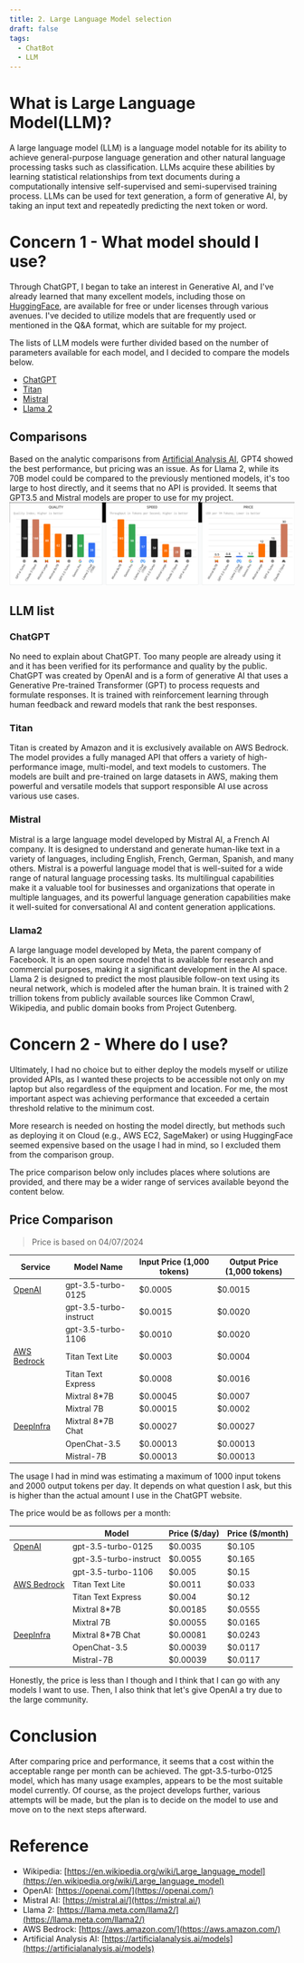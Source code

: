 ```yaml
---
title: 2. Large Language Model selection
draft: false
tags:
  - ChatBot
  - LLM
---
```

# What is Large Language Model(LLM)?
A large language model (LLM) is a language model notable for its ability to achieve general-purpose language generation and other natural language processing tasks such as classification. LLMs acquire these abilities by learning statistical relationships from text documents during a computationally intensive self-supervised and semi-supervised training process. LLMs can be used for text generation, a form of generative AI, by taking an input text and repeatedly predicting the next token or word.

# Concern 1 - What model should I use?
Through ChatGPT, I began to take an interest in Generative AI, and I've already learned that many excellent models, including those on [HuggingFace](https://huggingface.co/), are available for free or under licenses through various avenues. I've decided to utilize models that are frequently used or mentioned in the Q&A format, which are suitable for my project.

The lists of LLM models were further divided based on the number of parameters available for each model, and I decided to compare the models below.
* [ChatGPT](###ChatGPT)
* [Titan](###Titan)
* [Mistral](###Mistral)
* [Llama 2](###Llama2)

## Comparisons
Based on the analytic comparisons from [Artificial Analysis AI](https://artificialanalysis.ai/models), GPT4 showed the best performance, but pricing was an issue. As for Llama 2, while its 70B model could be compared to the previously mentioned models, it's too large to host directly, and it seems that no API is provided. It seems that GPT3.5 and Mistral models are proper to use for my project.
![](content/POC/PDF%20ChatBot/comparison.png)
## LLM list
### ChatGPT
No need to explain about ChatGPT. Too many people are already using it and it has been verified for its performance and quality by the public. ChatGPT was created by OpenAI and is a form of generative AI that uses a Generative Pre-trained Transformer (GPT) to process requests and formulate responses. It is trained with reinforcement learning through human feedback and reward models that rank the best responses.
### Titan
Titan is created by Amazon and it is exclusively available on AWS Bedrock. The model provides a fully managed API that offers a variety of high-performance image, multi-model, and text models to customers. The models are built and pre-trained on large datasets in AWS, making them powerful and versatile models that support responsible AI use across various use cases.
### Mistral
Mistral is a large language model developed by Mistral AI, a French AI company. It is designed to understand and generate human-like text in a variety of languages, including English, French, German, Spanish, and many others. Mistral is a powerful language model that is well-suited for a wide range of natural language processing tasks. Its multilingual capabilities make it a valuable tool for businesses and organizations that operate in multiple languages, and its powerful language generation capabilities make it well-suited for conversational AI and content generation applications.
### Llama2
A large language model developed by Meta, the parent company of Facebook. It is an open source model that is available for research and commercial purposes, making it a significant development in the AI space. Llama 2 is designed to predict the most plausible follow-on text using its neural network, which is modeled after the human brain. It is trained with 2 trillion tokens from publicly available sources like Common Crawl, Wikipedia, and public domain books from Project Gutenberg.
# Concern 2 - Where do I use?
Ultimately, I had no choice but to either deploy the models myself or utilize provided APIs, as I wanted these projects to be accessible not only on my laptop but also regardless of the equipment and location. For me, the most important aspect was achieving performance that exceeded a certain threshold relative to the minimum cost.

More research is needed on hosting the model directly, but methods such as deploying it on Cloud (e.g., AWS EC2, SageMaker) or using HuggingFace seemed expensive based on the usage I had in mind, so I excluded them from the comparison group.
  
The price comparison below only includes places where solutions are provided, and there may be a wider range of services available beyond the content below.
## Price Comparison
> Price is based on 04/07/2024

| Service                                               | Model Name             | Input Price (1,000 tokens) | Output Price (1,000 tokens) |
| ----------------------------------------------------- | ---------------------- | -------------------------- | --------------------------- |
| [OpenAI](https://openai.com/pricing)                  | gpt-3.5-turbo-0125     | $0.0005                    | $0.0015                     |
|                                                       | gpt-3.5-turbo-instruct | $0.0015                    | $0.0020                     |
|                                                       | gpt-3.5-turbo-1106     | $0.0010                    | $0.0020                     |
| [AWS Bedrock](https://aws.amazon.com/bedrock/pricing) | Titan Text Lite        | $0.0003                    | $0.0004                     |
|                                                       | Titan Text Express     | $0.0008                    | $0.0016                     |
|                                                       | Mixtral 8*7B           | $0.00045                   | $0.0007                     |
|                                                       | Mixtral 7B             | $0.00015                   | $0.0002                     |
| [DeepInfra](https://deepinfra.com/models)             | Mixtral 8*7B Chat      | $0.00027                   | $0.00027                    |
|                                                       | OpenChat-3.5           | $0.00013                   | $0.00013                    |
|                                                       | Mistral-7B             | $0.00013                   | $0.00013                    |

The usage I had in mind was estimating a maximum of 1000 input tokens and 2000 output tokens per day. It depends on what question I ask, but this is higher than the actual amount I use in the ChatGPT website.

The price would be as follows per a month:

|                                                       | Model                  | Price ($/day) | Price ($/month) |
| ----------------------------------------------------- | ---------------------- | ------------- | --------------- |
| [OpenAI](https://openai.com/pricing)                  | gpt-3.5-turbo-0125     | $0.0035       | $0.105          |
|                                                       | gpt-3.5-turbo-instruct | $0.0055       | $0.165          |
|                                                       | gpt-3.5-turbo-1106     | $0.005        | $0.15           |
| [AWS Bedrock](https://aws.amazon.com/bedrock/pricing) | Titan Text Lite        | $0.0011       | $0.033          |
|                                                       | Titan Text Express     | $0.004        | $0.12           |
|                                                       | Mixtral 8*7B           | $0.00185      | $0.0555         |
|                                                       | Mixtral 7B             | $0.00055      | $0.0165         |
| [DeepInfra](https://deepinfra.com/models)             | Mixtral 8*7B Chat      | $0.00081      | $0.0243         |
|                                                       | OpenChat-3.5           | $0.00039      | $0.0117         |
|                                                       | Mistral-7B             | $0.00039      | $0.0117         |

Honestly, the price is less than I though and I think that I can go with any models I want to use. Then, I also think that let's give OpenAI a try due to the large community.

# Conclusion
After comparing price and performance, it seems that a cost within the acceptable range per month can be achieved. The gpt-3.5-turbo-0125 model, which has many usage examples, appears to be the most suitable model currently. Of course, as the project develops further, various attempts will be made, but the plan is to decide on the model to use and move on to the next steps afterward.

# Reference
* Wikipedia: [https://en.wikipedia.org/wiki/Large_language_model](https://en.wikipedia.org/wiki/Large_language_model)
* OpenAI: [https://openai.com/](https://openai.com/)
* Mistral AI: [https://mistral.ai/](https://mistral.ai/)
* Llama 2: [https://llama.meta.com/llama2/](https://llama.meta.com/llama2/)
* AWS Bedrock: [https://aws.amazon.com/](https://aws.amazon.com/)
* Artificial Analysis AI: [https://artificialanalysis.ai/models](https://artificialanalysis.ai/models)
